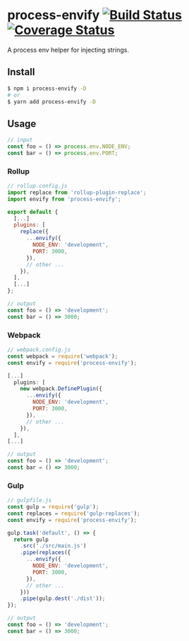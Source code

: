 # process-envify [![Build Status](https://travis-ci.org/Vanilla-IceCream/process-envify.svg?branch=master)](https://travis-ci.org/Vanilla-IceCream/process-envify) [![Coverage Status](https://coveralls.io/repos/github/Vanilla-IceCream/process-envify/badge.svg?branch=master)](https://coveralls.io/github/Vanilla-IceCream/process-envify?branch=master)

A process env helper for injecting strings.

## Install

```bash
$ npm i process-envify -D
# or
$ yarn add process-envify -D
```

## Usage

```js
// input
const foo = () => process.env.NODE_ENV;
const bar = () => process.env.PORT;
```

### Rollup

```js
// rollup.config.js
import replace from 'rollup-plugin-replace';
import envify from 'process-envify';

export default {
  [...]
  plugins: [
    replace({
      ...envify({
        NODE_ENV: 'development',
        PORT: 3000,
      }),
      // other ...
    }),
  ],
  [...]
};
```

```js
// output
const foo = () => 'development';
const bar = () => 3000;
```

### Webpack

```js
// webpack.config.js
const webpack = require('webpack');
const envify = require('process-envify');

[...]
  plugins: [
    new webpack.DefinePlugin({
      ...envify({
        NODE_ENV: 'development',
        PORT: 3000,
      }),
      // other ...
    }),
  ],
[...]
```

```js
// output
const foo = () => 'development';
const bar = () => 3000;
```

### Gulp

```js
// gulpfile.js
const gulp = require('gulp');
const replaces = require('gulp-replaces');
const envify = require('process-envify');

gulp.task('default', () => {
  return gulp
    .src('./src/main.js')
    .pipe(replaces({
      ...envify({
        NODE_ENV: 'development',
        PORT: 3000,
      }),
      // other ...
    }))
    .pipe(gulp.dest('./dist'));
});
```

```js
// output
const foo = () => 'development';
const bar = () => 3000;
```
